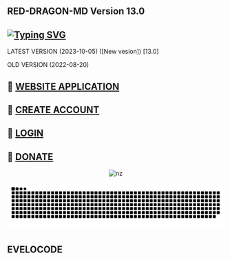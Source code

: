 ## RED-DRAGON-MD  Version 13.0

## [![Typing SVG](https://readme-typing-svg.herokuapp.com?font=Rockstar-ExtraBold&color=F33A6A&lines=𝐖𝐞𝐥𝐜𝐨𝐦𝐞+𝐓𝐨+𝙍𝙀𝘿╺+𝘿𝙍𝘼𝙂𝙊𝙉+-+𝗕𝗢𝗧.;𝙿𝙾𝚆𝙴𝚁𝙳+𝙱𝚈:+𝚁𝙴𝙳+𝙳𝚁𝙰𝙶𝙾𝙽+𝚃𝙴𝙰𝙼;ℂ𝕣𝕖𝕒𝕥𝕖𝕕+𝕓𝕪:+𝙆.𝙋𝙧𝙖𝙗𝙝𝙖𝙨𝙝𝙖;EveloCode)](http://www.reddragon.uf.uk.eu.org/)

LATEST VERSION (2023-10-05) ([New vesion]) [13.0]

OLD VERSION (2022-08-20)

## 🔮 [WEBSITE APPLICATION](http://www.reddragon.uf.uk.eu.org/)
## 🔮 [CREATE ACCOUNT](http://www.reddragon.uf.uk.eu.org/signup)
## 🔮 [LOGIN](http://www.reddragon.uf.uk.eu.org/login)
## 🥰 [DONATE](http://www.reddragon.uf.uk.eu.org/donate)

<p align="center">
    <img src="https://i.ibb.co/6tCrPD6/image-downloader-1654443961039.gif" alt="nz" width="350"/>
</p>

<p align="center">
    <img src="https://github.com/Platane/snk/raw/output/github-contribution-grid-snake.svg" alt="nz" width="700"/>
</p>

## EVELOCODE
